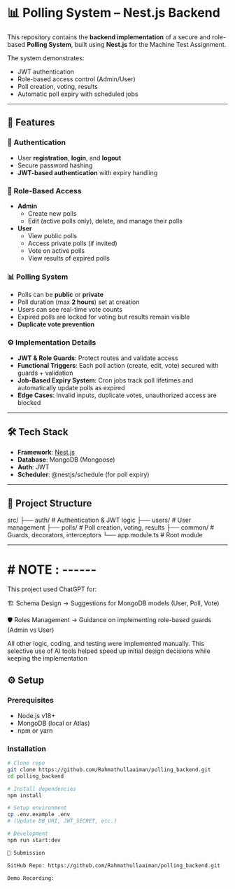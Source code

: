 # 📊 Polling System – Nest.js Backend

This repository contains the **backend implementation** of a secure and role-based **Polling System**, built using **Nest.js** for the Machine Test Assignment.  

The system demonstrates:
- JWT authentication
- Role-based access control (Admin/User)
- Poll creation, voting, results
- Automatic poll expiry with scheduled jobs

---

## 🚀 Features

### 🔑 Authentication
- User **registration**, **login**, and **logout**
- Secure password hashing
- **JWT-based authentication** with expiry handling

### 👥 Role-Based Access
- **Admin**
  - Create new polls
  - Edit (active polls only), delete, and manage their polls
- **User**
  - View public polls
  - Access private polls (if invited)
  - Vote on active polls
  - View results of expired polls

### 📊 Polling System
- Polls can be **public** or **private**
- Poll duration (max **2 hours**) set at creation
- Users can see real-time vote counts
- Expired polls are locked for voting but results remain visible
- **Duplicate vote prevention**

### ⚙️ Implementation Details
- **JWT & Role Guards**: Protect routes and validate access
- **Functional Triggers**: Each poll action (create, edit, vote) secured with guards + validation
- **Job-Based Expiry System**: Cron jobs track poll lifetimes and automatically update polls as expired
- **Edge Cases**: Invalid inputs, duplicate votes, unauthorized access are blocked

---

## 🛠️ Tech Stack
- **Framework**: [Nest.js](https://nestjs.com/)
- **Database**: MongoDB (Mongoose)
- **Auth**: JWT
- **Scheduler**: @nestjs/schedule (for poll expiry)

---

## 📂 Project Structure
src/
├── auth/ # Authentication & JWT logic
├── users/ # User management
├── polls/ # Poll creation, voting, results
├── common/ # Guards, decorators, interceptors
└── app.module.ts # Root module


---

# # NOTE :   ------
 This project used ChatGPT for:

🏗️ Schema Design → Suggestions for MongoDB models (User, Poll, Vote)

🛡️ Roles Management → Guidance on implementing role-based guards (Admin vs User)

All other logic, coding, and testing were implemented manually.
This selective use of AI tools helped speed up initial design decisions while keeping the implementation

## ⚙️ Setup

### Prerequisites
- Node.js v18+
- MongoDB (local or Atlas)
- npm or yarn

### Installation
```bash
# Clone repo
git clone https://github.com/Rahmathullaaiman/polling_backend.git
cd polling_backend

# Install dependencies
npm install

# Setup environment
cp .env.example .env
# (Update DB_URI, JWT_SECRET, etc.)

# Development
npm run start:dev

📩 Submission

GitHub Repo: https://github.com/Rahmathullaaiman/polling_backend.git

Demo Recording: 